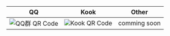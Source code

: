 |QQ|Kook|Other|
|---|---|---|
|<img width="auto" src="https://s1.ax1x.com/2022/12/17/zHjNuD.jpg" alt="QQ群 QR Code">|<img  src="https://s1.ax1x.com/2022/12/18/zbvEkj.jpg" alt="Kook QR Code">|comming soon|
